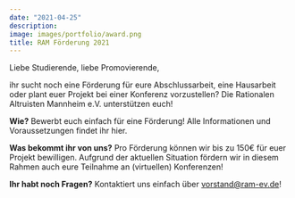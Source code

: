 ```yaml
---
date: "2021-04-25"
description: 
image: images/portfolio/award.png
title: RAM Förderung 2021
---
```


Liebe Studierende, liebe Promovierende,

ihr sucht noch eine Förderung für eure Abschlussarbeit, eine Hausarbeit oder plant euer Projekt bei einer Konferenz vorzustellen? Die Rationalen Altruisten Mannheim e.V. unterstützen euch!

**Wie?** Bewerbt euch einfach für eine Förderung! Alle Informationen und Voraussetzungen findet ihr hier.

**Was bekommt ihr von uns?** Pro Förderung können wir bis zu 150€ für euer Projekt bewilligen. Aufgrund der aktuellen Situation fördern wir in diesem Rahmen auch eure Teilnahme an (virtuellen) Konferenzen!

**Ihr habt noch Fragen?** Kontaktiert uns einfach über vorstand@ram-ev.de!